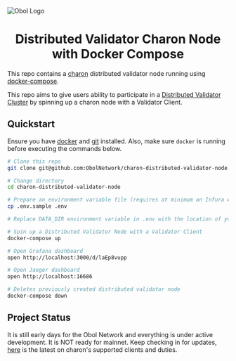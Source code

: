 ![Obol Logo](https://obol.tech/obolnetwork.png)

<h1 align="center">Distributed Validator Charon Node with Docker Compose</h1>

This repo contains a [charon](https://github.com/ObolNetwork/charon) distributed validator node running using [docker-compose](https://docs.docker.com/compose/).

This repo aims to give users ability to participate in a [Distributed Validator Cluster](https://docs.obol.tech/docs/int/key-concepts#distributed-validator-cluster) by spinning up a charon node with a Validator Client.

## Quickstart

Ensure you have [docker](https://docs.docker.com/engine/install/) and [git](https://git-scm.com/downloads) installed. Also, make sure `docker` is running before executing the commands below.

```sh
# Clone this repo
git clone git@github.com:ObolNetwork/charon-distributed-validator-node.git

# Change directory
cd charon-distributed-validator-node

# Prepare an environment variable file (requires at minimum an Infura API endpoint for your chosen chain)
cp .env.sample .env

# Replace DATA_DIR environment variable in .env with the location of your cluster-lock.json, charon-enr-private-key and validator_keys

# Spin up a Distributed Validator Node with a Validator Client
docker-compose up

# Open Grafana dashboard
open http://localhost:3000/d/laEp8vupp

# Open Jaeger dashboard
open http://localhost:16686

# Deletes previously created distributed validator node
docker-compose down

```

## Project Status

It is still early days for the Obol Network and everything is under active development. 
It is NOT ready for mainnet. 
Keep checking in for updates, [here](https://github.com/ObolNetwork/charon/#supported-consensus-layer-clients) is the latest on charon's supported clients and duties.
